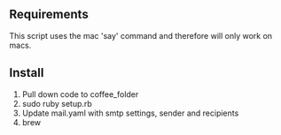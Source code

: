 Requirements
---------
This script uses the mac 'say' command and therefore will only work on macs.

Install
-------

1. Pull down code to coffee_folder
2. sudo ruby setup.rb
3. Update mail.yaml with smtp settings, sender and recipients
4. brew